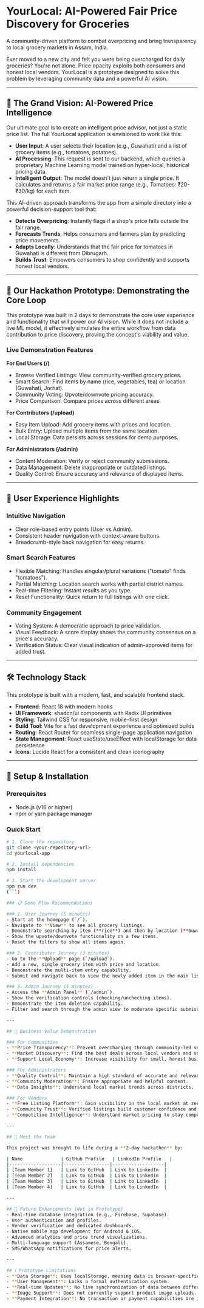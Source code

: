 # YourLocal: AI-Powered Fair Price Discovery for Groceries

A community-driven platform to combat overpricing and bring transparency to local grocery markets in Assam, India.

Ever moved to a new city and felt you were being overcharged for daily groceries? You're not alone. Price opacity exploits both consumers and honest local vendors. YourLocal is a prototype designed to solve this problem by leveraging community data and a powerful AI vision.

---

## 🎯 The Grand Vision: AI-Powered Price Intelligence

Our ultimate goal is to create an intelligent price advisor, not just a static price list. The full YourLocal application is envisioned to work like this:

- **User Input**: A user selects their location (e.g., Guwahati) and a list of grocery items (e.g., tomatoes, potatoes).
- **AI Processing**: This request is sent to our backend, which queries a proprietary Machine Learning model trained on hyper-local, historical pricing data.
- **Intelligent Output**: The model doesn't just return a single price. It calculates and returns a fair market price range (e.g., Tomatoes: ₹20-₹30/kg) for each item.

This AI-driven approach transforms the app from a simple directory into a powerful decision-support tool that:

- **Detects Overpricing**: Instantly flags if a shop's price falls outside the fair range.
- **Forecasts Trends**: Helps consumers and farmers plan by predicting price movements.
- **Adapts Locally**: Understands that the fair price for tomatoes in Guwahati is different from Dibrugarh.
- **Builds Trust**: Empowers consumers to shop confidently and supports honest local vendors.

---

## 🚀 Our Hackathon Prototype: Demonstrating the Core Loop

This prototype was built in 2 days to demonstrate the core user experience and functionality that will power our AI vision. While it does not include a live ML model, it effectively simulates the entire workflow from data contribution to price discovery, proving the concept's viability and value.

### Live Demonstration Features

**For End Users (/)**  
- Browse Verified Listings: View community-verified grocery prices.  
- Smart Search: Find items by name (rice, vegetables, tea) or location (Guwahati, Jorhat).  
- Community Voting: Upvote/downvote pricing accuracy.  
- Price Comparison: Compare prices across different areas.  

**For Contributors (/upload)**  
- Easy Item Upload: Add grocery items with prices and location.  
- Bulk Entry: Upload multiple items from the same location.  
- Local Storage: Data persists across sessions for demo purposes.  

**For Administrators (/admin)**  
- Content Moderation: Verify or reject community submissions.  
- Data Management: Delete inappropriate or outdated listings.  
- Quality Control: Ensure accuracy and relevance of displayed items.  

---

## 🎨 User Experience Highlights

### Intuitive Navigation
- Clear role-based entry points (User vs Admin).  
- Consistent header navigation with context-aware buttons.  
- Breadcrumb-style back navigation for easy returns.  

### Smart Search Features
- Flexible Matching: Handles singular/plural variations ("tomato" finds "tomatoes").  
- Partial Matching: Location search works with partial district names.  
- Real-time Filtering: Instant results as you type.  
- Reset Functionality: Quick return to full listings with one click.  

### Community Engagement
- Voting System: A democratic approach to price validation.  
- Visual Feedback: A score display shows the community consensus on a price's accuracy.  
- Verification Status: Clear visual indication of admin-approved items for added trust.  

---

## 🛠️ Technology Stack

This prototype is built with a modern, fast, and scalable frontend stack.

- **Frontend**: React 18 with modern hooks  
- **UI Framework**: shadcn/ui components with Radix UI primitives  
- **Styling**: Tailwind CSS for responsive, mobile-first design  
- **Build Tool**: Vite for a fast development experience and optimized builds  
- **Routing**: React Router for seamless single-page application navigation  
- **State Management**: React useState/useEffect with localStorage for data persistence  
- **Icons**: Lucide React for a consistent and clean iconography  

---

## 🔧 Setup & Installation

### Prerequisites
- Node.js (v16 or higher)  
- npm or yarn package manager  

### Quick Start

```bash
# 1. Clone the repository
git clone <your-repository-url>
cd yourlocal-app

# 2. Install dependencies
npm install

# 3. Start the development server
npm run dev
(```)

### 📋 Demo Flow Recommendations

### 1. User Journey (5 minutes)
- Start at the homepage (`/`).
- Navigate to **View** to see all grocery listings.
- Demonstrate searching by item (**rice**) and then by location (**Guwahati**).
- Show the upvote/downvote functionality on a few items.
- Reset the filters to show all items again.

### 2. Contributor Journey (3 minutes)
- Go to the **Upload** page (`/upload`).
- Add a new, single grocery item with price and location.
- Demonstrate the multi-item entry capability.
- Submit and navigate back to view the newly added item in the main list.

### 3. Admin Journey (5 minutes)
- Access the **Admin Panel** (`/admin`).
- Show the verification controls (checking/unchecking items).
- Demonstrate the item deletion capability.
- Filter and search through the admin view to moderate specific submissions.

---

## 🎯 Business Value Demonstration

### For Communities
- **Price Transparency**: Prevent overcharging through community-led verification.  
- **Market Discovery**: Find the best deals across local vendors and save money.  
- **Support Local Economy**: Increase visibility for small, honest businesses.  

### For Administrators
- **Quality Control**: Maintain a high standard of accurate and relevant listings.  
- **Community Moderation**: Ensure appropriate and helpful content.  
- **Data Insights**: Understand local market trends across districts.  

### For Vendors
- **Free Listing Platform**: Gain visibility in the local market at zero cost.  
- **Community Trust**: Verified listings build customer confidence and drive sales.  
- **Competitive Intelligence**: Understand market pricing to stay competitive.  

---

## 👥 Meet the Team

This project was brought to life during a **2-day hackathon** by:

| Name              | GitHub Profile   | LinkedIn Profile   |
|-------------------|-----------------|-------------------|
| [Team Member 1]   | Link to GitHub  | Link to LinkedIn  |
| [Team Member 2]   | Link to GitHub  | Link to LinkedIn  |
| [Team Member 3]   | Link to GitHub  | Link to LinkedIn  |
| [Team Member 4]   | Link to GitHub  | Link to LinkedIn  |

---

## 🔮 Future Enhancements (Not in Prototype)
- Real-time database integration (e.g., Firebase, Supabase).  
- User authentication and profiles.  
- Vendor verification and dedicated dashboards.  
- Native mobile app development for Android & iOS.  
- Advanced analytics and price trend visualizations.  
- Multi-language support (Assamese, Bengali).  
- SMS/WhatsApp notifications for price alerts.  

---

## 📞 Prototype Limitations
- **Data Storage**: Uses localStorage, meaning data is browser-specific and clears on reset.  
- **User Management**: Lacks a formal authentication system.  
- **Real-time Updates**: No live synchronization of data between different users.  
- **Image Support**: Does not currently support product image uploads.  
- **Payment Integration**: No transaction or payment capabilities are included.  

